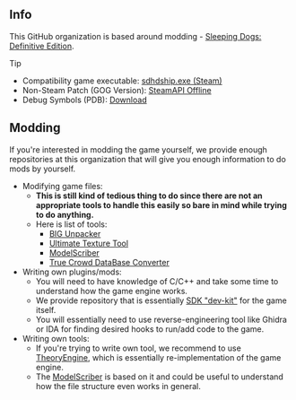 ## Info
This GitHub organization is based around modding - [Sleeping Dogs: Definitive Edition](https://store.steampowered.com/app/307690/Sleeping_Dogs_Definitive_Edition/).

> [!TIP]
> - Compatibility game executable: [sdhdship.exe (Steam)](https://mega.nz/file/fK5SWARD#1fAWkxAHaKCIMDaJ5XAQKvjs6gK4RCQo5ZlvvtHWtVw)
> - Non-Steam Patch (GOG Version): [SteamAPI Offline](https://github.com/SDmodding/SteamAPI_Offline/releases/latest/download/Release.rar)
> - Debug Symbols (PDB): [Download](https://mega.nz/file/aThlWBSB#7hG3yh6G5hUjX2Dy-1Kqjqwq9gSAREJJeWqyeS1K_m8)

## Modding
If you're interested in modding the game yourself, we provide enough repositories at this organization that will give you enough information to do mods by yourself.

- Modifying game files:
  - **This is still kind of tedious thing to do since there are not an appropriate tools to handle this easily so bare in mind while trying to do anything.** 
  - Here is list of tools:
    - [BIG Unpacker](https://mega.nz/file/CeJhwIaZ#gL0Byx7utvwSNVdVdn49319_2RPu-5_PzkL4_F_xPDY)
    - [Ultimate Texture Tool](https://github.com/sneakyevil/SD-UltimateTexTool)
    - [ModelScriber](https://github.com/SDmodding/ModelScriber)
    - [True Crowd DataBase Converter](https://github.com/SDmodding/TCDatabaseConv)
- Writing own plugins/mods:
  - You will need to have knowledge of C/C++ and take some time to understand how the game engine works.
  - We provide repository that is essentially [SDK "dev-kit"](https://github.com/SDmodding/SDK) for the game itself.
  - You will essentially need to use reverse-engineering tool like Ghidra or IDA for finding desired hooks to run/add code to the game.
- Writing own tools:
  - If you're trying to write own tool, we recommend to use [TheoryEngine](https://github.com/SDmodding/TheoryEngine), which is essentially re-implementation of the game engine.
  - The [ModelScriber](https://github.com/SDmodding/ModelScriber) is based on it and could be useful to understand how the file structure even works in general.
